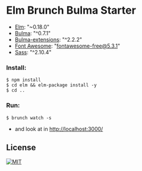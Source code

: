 # Elm Brunch Bulma Starter

* [Elm](http://elm-lang.org/): "~0.18.0"
* [Bulma](https://bulma.io/): "^0.7.1"
* [Bulma-extensions](https://wikiki.github.io/): "^2.2.2"
* [Font Awesome](https://fontawesome.com/): "fontawesome-free@5.3.1"
* [Sass](https://sass-lang.com/): "^2.10.4"


### Install:
```
$ npm install
$ cd elm && elm-package install -y
$ cd ..
```

### Run:
```
$ brunch watch -s
```

* and look at in [http://localhost:3000/](http://localhost:3000/)



## License
[![MIT](https://img.shields.io/packagist/l/doctrine/orm.svg)](https://github.com/ondrej-tucek/elm-brunch-bulma-starter/blob/master/LICENSE)